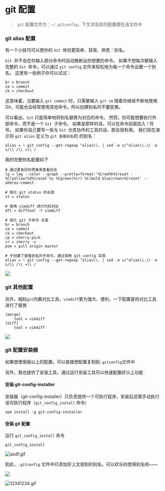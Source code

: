 # git 配置

> `git` 配置文件为：`~/.gitconfig`，下文涉及到的配置便在该文件中

### git alias 配置

有一个小技巧可以使你的 `Git `体验更简单、容易、熟悉：别名。 

`Git `并不会在你输入部分命令时自动推断出你想要的命令。 如果不想每次都输入完整的 `Git `命令，可以通过 `git config` 文件来轻松地为每一个命令设置一个别名。 这里有一些例子你可以试试：

```shell
br = branch
cm = commit
ck = checkout
```

这意味着，当要输入 `git commit` 时，只需要输入 `git cm` 随着你继续不断地使用 Git，可能也会经常使用其他命令，所以创建别名时不要犹豫。

可以看出，`Git` 只是简单地将别名替换为对应的命令。 然而，你可能想要执行外部命令，而不是一个 `Git `子命令。 如果是那样的话，可以在命令前面加入 ! 符号。 如果你自己要写一些与 `Git `仓库协作的工具的话，那会很有用。 我们现在演示将 `git alias` 定义为 `git 查看别名`的 的别名：

```shell
alias = ! git config --get-regexp ^alias\\. | sed -e s/^alias\\.// -e s/\\ /\\ =\\ /
```

我的完整别名配置如下

```shell
# 通过更友好的界面来查看日志
lg = log --color --graph --pretty=format:'%Cred%h%Creset -%C(yellow)%d%Creset %s %Cgreen(%cr) %C(bold blue)<%an>%Creset' --abbrev-commit

# 简化 git status 的长度
st = status

# 使用 vimdiff 进行代码对比
dft = difftool -t vimdiff

# 简化 git 子命令 长度
br = branch
cm = commit
ck = checkout
cp = cherry-pick
cr = cherry -v
pom = pull origin master

# 于创建了查看别名的子命令，通过调用 git config 实现
alias = ! git config --get-regexp ^alias\\. | sed -e s/^alias\\.// -e s/\\ /\\ =\\ /

```

![](https://2.z.wiki/images/20220204/da2b9ec480b74e9e95ecfd5d59572d7a.png?x-oss-process=style/z.wiki)


### git 其他配置

另外，相较`git`内置对比工具，`vimdiff`更为强大、便利，一下配置是将对比工具进行了替换

```shell
[merge]
	tool = vimdiff
[diff]
	tool = vimdiff
```

![](https://3.z.wiki/images/20220204/17be65c295f44100bb7802a6f43d8ec0.png?x-oss-process=style/z.wiki)



### git 配置安装器

如果想使用我以上的配置，可以直接想配置复制到`.gitconfig`文件中

另外，我也提供了安装工具，通过运行安装工具可以快速配置好以上功能

#### 安装 git-config-installer

安装器（git-config-installer）只负责提供一个可执行程序，安装后还需手动执行该可执行程序（`git_config_install` 命令）

```shell
npm install -g git-config-installer
```

#### 安装 git 配置

运行 `git_config_install` 命令

````shell
git_config_install
````


![asdf.gif](https://4.z.wiki/images/20220204/0639584cfc374fcfb613b042f6363780.gif)

到此，`.gitconfig` 文件中已添加好上文提到的别名，可以欢乐的使用别名啦~~~

![](https://0.z.wiki/images/20220204/10d124cd03274d1c894dee857e5203c0.png?x-oss-process=style/z.wiki)


![12341234.gif](https://1.z.wiki/images/20220204/26dc7d023d384894827a35c6be8a1e85.gif)

